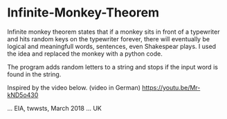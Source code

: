 # Infinite-Monkey-Theorem

Infinite monkey theorem states that if a monkey sits in front of a typewriter and hits random keys on the typewriter forever, there will eventually be logical and
meaningfull words, sentences, even Shakespear plays. I used the idea and replaced the monkey with a python code.

The program adds random letters to a string and stops if the input word is found in the string.

Inspired by the video below. (video in German)
https://youtu.be/Mr-kND5o430

... EIA, twwsts, March 2018
... UK
